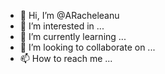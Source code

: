 - 👋 Hi, I’m @ARacheleanu
- 👀 I’m interested in ...
- 🌱 I’m currently learning ...
- 💞️ I’m looking to collaborate on ...
- 📫 How to reach me ...

<!---
ARacheleanu/ARacheleanu is a ✨ special ✨ repository because its `README.md` (this file) appears on your GitHub profile.
You can click the Preview link to take a look at your changes.
--->
